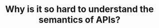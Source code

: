 ---
title: Why is it so hard to understand the semantics of APIs?
order: BCD
tags:
    - Default
---